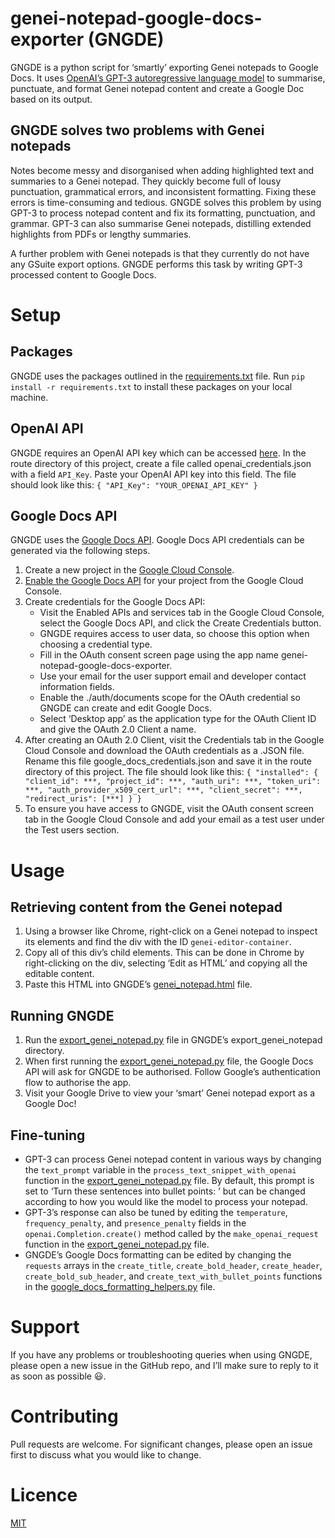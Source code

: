 # genei-notepad-google-docs-exporter (GNGDE)
GNGDE is a python script for ‘smartly’ exporting Genei notepads to Google Docs. It uses [OpenAI’s GPT-3 autoregressive language model](https://openai.com/blog/gpt-3-apps/) to summarise, punctuate, and format Genei notepad content and create a Google Doc based on its output. 

## GNGDE solves two problems with Genei notepads
Notes become messy and disorganised when adding highlighted text and summaries to a Genei notepad. They quickly become full of lousy punctuation, grammatical errors, and inconsistent formatting. Fixing these errors is time-consuming and tedious. GNGDE solves this problem by using GPT-3 to process notepad content and fix its formatting, punctuation, and grammar. GPT-3 can also summarise Genei notepads, distilling extended highlights from PDFs or lengthy summaries. 

A further problem with Genei notepads is that they currently do not have any GSuite export options. GNGDE performs this task by writing GPT-3 processed content to Google Docs. 

# Setup
## Packages
GNGDE uses the packages outlined in the [requirements.txt](requirements.txt) file. Run `pip install -r requirements.txt` to install these packages on your local machine.

## OpenAI API
GNGDE requires an OpenAI API key which can be accessed [here](https://beta.openai.com/account/api-keys). In the route directory of this project, create a file called openai_credentials.json with a field `API_Key`. Paste your OpenAI API key into this field. The file should look like this:
`{
  "API_Key": "YOUR_OPENAI_API_KEY"
}`

## Google Docs API
GNGDE uses the [Google Docs API](https://developers.google.com/docs/api). Google Docs API credentials can be generated via the following steps. 
1. Create a new project in the [Google Cloud Console](https://console.cloud.google.com/).
2. [Enable the Google Docs API](https://console.cloud.google.com/apis/library/docs.googleapis.com) for your project from the Google Cloud Console. 
3. Create credentials for the Google Docs API:
    - Visit the Enabled APIs and services tab in the Google Cloud Console, select the Google Docs API, and click the Create Credentials button. 
    - GNGDE requires access to user data, so choose this option when choosing a credential type. 
    - Fill in the OAuth consent screen page using the app name genei-notepad-google-docs-exporter. 
    - Use your email for the user support email and developer contact information fields. 
    - Enable the ./auth/documents scope for the OAuth credential so GNGDE can create and edit Google Docs. 
    - Select ‘Desktop app’ as the application type for the OAuth Client ID and give the OAuth 2.0 Client a name. 
4. After creating an OAuth 2.0 Client, visit the Credentials tab in the Google Cloud Console and download the OAuth credentials as a .JSON file. Rename this file google_docs_credentials.json and save it in the route directory of this project. The file should look like this:
`{
  "installed": {
    "client_id": ***,
    "project_id": ***,
    "auth_uri": ***,
    "token_uri": ***,
    "auth_provider_x509_cert_url": ***,
    "client_secret": ***,
    "redirect_uris": [***]
  }
}`
5. To ensure you have access to GNGDE, visit the OAuth consent screen tab in the Google Cloud Console and add your email as a test user under the Test users section. 

# Usage
## Retrieving content from the Genei notepad
1. Using a browser like Chrome, right-click on a Genei notepad to inspect its elements and find the div with the ID `genei-editor-container`. 
2. Copy all of this div’s child elements. This can be done in Chrome by right-clicking on the div, selecting ‘Edit as HTML’ and copying all the editable content. 
3. Paste this HTML into GNGDE’s [genei_notepad.html](genei_notepad.html) file. 

## Running GNGDE
1. Run the [export_genei_notepad.py](export_genei_notepad.py) file in GNGDE’s export_genei_notepad directory.
2. When first running the [export_genei_notepad.py](export_genei_notepad.py) file, the Google Docs API will ask for GNGDE to be authorised. Follow Google’s authentication flow to authorise the app. 
3. Visit your Google Drive to view your ‘smart’ Genei notepad export as a Google Doc!

## Fine-tuning
- GPT-3 can process Genei notepad content in various ways by changing the `text_prompt` variable in the `process_text_snippet_with_openai` function in the [export_genei_notepad.py](export_genei_notepad.py) file. By default, this prompt is set to ‘Turn these sentences into bullet points: ’ but can be changed according to how you would like the model to process your notepad. 
- GPT-3’s response can also be tuned by editing the `temperature`, `frequency_penalty`, and `presence_penalty` fields in the `openai.Completion.create()` method called by the `make_openai_request` function in the [export_genei_notepad.py](export_genei_notepad.py) file. 
- GNGDE’s Google Docs formatting can be edited by changing the `requests` arrays in the `create_title`, `create_bold_header`, `create_header`, `create_bold_sub_header`, and `create_text_with_bullet_points` functions in the [google_docs_formatting_helpers.py](google_docs_formatting_helpers.py) file. 

# Support
If you have any problems or troubleshooting queries when using GNGDE, please open a new issue in the GitHub repo, and I’ll make sure to reply to it as soon as possible 😃.

# Contributing
Pull requests are welcome. For significant changes, please open an issue first to discuss what you would like to change.

# Licence
[MIT](https://choosealicense.com/licenses/mit/)







